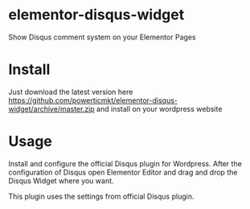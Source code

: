 # elementor-disqus-widget
Show Disqus comment system on your Elementor Pages

# Install

Just download the latest version here https://github.com/powerticmkt/elementor-disqus-widget/archive/master.zip and install on your wordpress website

# Usage

Install and configure the official Disqus plugin for Wordpress. After the
configuration of Disqus open Elementor Editor and drag and drop the Disqus Widget
where you want.

This plugin uses the settings from official Disqus plugin.
